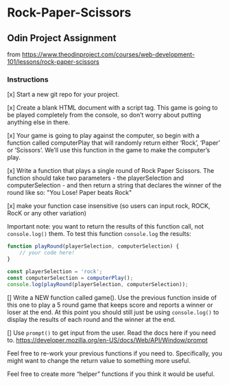 # Rock-Paper-Scissors

## Odin Project Assignment
from https://www.theodinproject.com/courses/web-development-101/lessons/rock-paper-scissors

### Instructions

[x] Start a new git repo for your project.

[x] Create a blank HTML document with a script tag. This game is going to be played completely from the console, so don’t worry about putting anything else in there.

[x] Your game is going to play against the computer, so begin with a function called computerPlay that will randomly return either ‘Rock’, ‘Paper’ or ‘Scissors’. We’ll use this function in the game to make the computer’s play.

[x] Write a function that plays a single round of Rock Paper Scissors. The function should take two parameters - the playerSelection and computerSelection - and then return a string that declares the winner of the round like so: "You Lose! Paper beats Rock"

[x] make your function case insensitive (so users can input rock, ROCK, RocK or any other variation)

Important note: you want to return the results of this function call, not `console.log()` them. To test this function `console.log` the results:

``` javascript
function playRound(playerSelection, computerSelection) {
    // your code here!
}

const playerSelection = 'rock';
const computerSelection = computerPlay();
console.log(playRound(playerSelection, computerSelection));
```

[] Write a NEW function called game(). Use the previous function inside of this one to play a 5 round game that keeps score and reports a winner or loser at the end.
At this point you should still just be using `console.log()` to display the results of each round and the winner at the end.

[] Use `prompt()` to get input from the user. Read the docs here if you need to. https://developer.mozilla.org/en-US/docs/Web/API/Window/prompt

Feel free to re-work your previous functions if you need to. Specifically, you might want to change the return value to something more useful.

Feel free to create more “helper” functions if you think it would be useful.